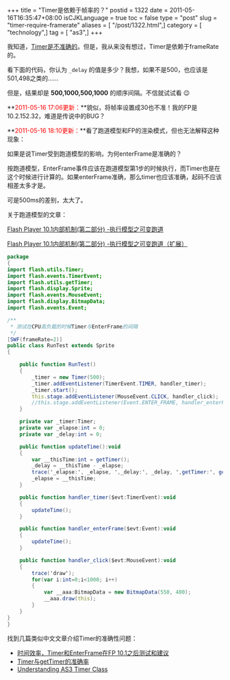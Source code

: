 +++
title = "Timer是依赖于帧率的？"
postid = 1322
date = 2011-05-16T16:35:47+08:00
isCJKLanguage = true
toc = false
type = "post"
slug = "timer-require-framerate"
aliases = [ "/post/1322.html",]
category = [ "technology",]
tag = [ "as3",]
+++


我知道，[Timer是不准确的](http://www.bit-101.com/blog/?p=910)。但是，我从来没有想过，Timer是依赖于frameRate的。

看下面的代码，你认为 `_delay` 的值是多少？我想，如果不是500，也应该是501,498之类的……

但是，结果却是 **500,1000,500,1000** 的顺序间隔。不信就试试看 :wink:

**<span style="color: #ff0000;">2011-05-16 17:06更新：</span>**貌似，将帧率设置成30也不准！我的FP是10.2.152.32，难道是传说中的BUG？

**<span style="color: #ff0000;">2011-05-16 18:10更新：</span>**看了跑道模型和FP的渲染模式，但也无法解释这种现象：

如果是说Timer受到跑道模型的影响，为何enterFrame是准确的？  

按跑道模型，EnterFrame事件应该在跑道模型第1步的时候执行，而Timer也是在这个时候进行计算的。如果enterFrame准确，那么timer也应该准确，起码不应该相差太多才是。  

可是500ms的差别，太大了。

关于跑道模型的文章：

[Flash Player 10.1内部机制(第二部分) -执行模型之可变跑道](http://blogs.adobe.com/xwlin/2010/04/flash_player_101_-_adobe_max_2009_1.html)

[Flash Player 10.1内部机制(第二部分) -执行模型之可变跑道（扩展）](https://blog.zengrong.net/post/1365.html)

<!--more-->

``` actionscript
package
{
import flash.utils.Timer;
import flash.events.TimerEvent;
import flash.utils.getTimer;
import flash.display.Sprite;
import flash.events.MouseEvent;
import flash.display.BitmapData;
import flash.events.Event;

/**
 * 测试在CPU高负载的时候Timer与EnterFrame的间隔
 */
[SWF(frameRate=2)]
public class RunTest extends Sprite
{

    public function RunTest()
    {
        _timer = new Timer(500);
        _timer.addEventListener(TimerEvent.TIMER, handler_timer);
        _timer.start();
        this.stage.addEventListener(MouseEvent.CLICK, handler_click);
        //this.stage.addEventListener(Event.ENTER_FRAME, handler_enterFrame);
    }

    private var _timer:Timer;
    private var _elapse:int = 0;
    private var _delay:int = 0;

    public function updateTime():void
    {
        var __thisTime:int = getTimer();
        _delay = __thisTime - _elapse;
        trace('_elapse:', _elapse, ',_delay:', _delay, ',getTimer:', getTimer());
        _elapse = __thisTime;
    }

    public function handler_timer($evt:TimerEvent):void
    {
        updateTime();
    }

    public function handler_enterFrame($evt:Event):void
    {
        updateTime();
    }

    public function handler_click($evt:MouseEvent):void
    {
        trace('draw');
        for(var i:int=0;i<1000; i++)
        {
            var __aaa:BitmapData = new BitmapData(550, 400);
            __aaa.draw(this);
        }
    }
}
}
```

找到几篇类似中文文章介绍Timer的准确性问题：

-   [时间效率，Timer和EnterFrame在FP 10.1之后测试和建议](http://flashteam.tencent.com/post/249/timer_enterframe/)
-   [Timer与getTimer的准确率](http://www.cwin5.com/?p=3438)
-   [Understanding AS3 Timer Class](http://www.emanueleferonato.com/2008/11/18/understanding-as3-timer-class/)

